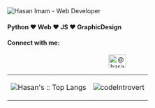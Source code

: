 <img src="https://raw.githubusercontent.com/halfrost/halfrost/master/icons/header_.png" alt="Hasan Imam - Web Developer">

<h4>Python ❤️ Web ❤️ JS ❤️ GraphicDesign</h4>

<h4 align="left">Connect with me:</h4>
<p align="center">
<a href="https://twitter.com/@hasanIntrovert" target="blank"><img align="center" src="https://raw.githubusercontent.com/rahuldkjain/github-profile-readme-generator/master/src/images/icons/Social/twitter.svg" alt="@hasanIntrovert" height="30" width="40" /></a>



<table>
  <tr>
    <td><p align="center"><img src="https://github-readme-stats.vercel.app/api/top-langs/?username=codeIntrovert&langs_count=10&layout=compact" alt="Hasan's :: Top Langs" /></p></td>
    <td><p align="center"><img align="center" src="https://github-readme-streak-stats.herokuapp.com/?user=codeIntrovert&" alt="codeIntrovert" /></p></td>
  </tr>
 </table>
<!---
codeIntrovert/codeIntrovert is a ✨ special ✨ repository because its `README.md` (this file) appears on your GitHub profile.
You can click the Preview link to take a look at your changes.
--->
